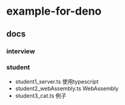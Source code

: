 # example-for-deno

## docs
### interview

### student
- student1_server.ts  使用typescript
- student2_webAssembly.ts  WebAssembly
- student3_cat.ts  例子